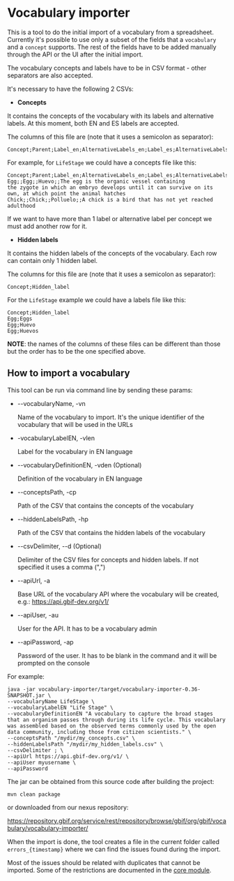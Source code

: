 # Vocabulary importer

This is a tool to do the initial import of a vocabulary from a spreadsheet. Currently it's possible to use only a 
subset of the fields that a `vocabulary` and a `concept` supports. 
The rest of the fields have to be added manually through the API or the UI after the initial import.

The vocabulary concepts and labels have to be in CSV format - other separators are also accepted.

It's necessary to have the following 2 CSVs:
* **Concepts**

It contains the concepts of the vocabulary with its labels and alternative labels. At this moment, both EN and ES labels are accepted.

The columns of this file are (note that it uses a semicolon as separator):

```
Concept;Parent;Label_en;AlternativeLabels_en;Label_es;AlternativeLabels_es;Definition_en
```

For example, for `LifeStage` we could have a concepts file like this:

```
Concept;Parent;Label_en;AlternativeLabels_en;Label_es;AlternativeLabels_es;Definition_en
Egg;;Egg;;Huevo;;The egg is the organic vessel containing the zygote in which an embryo develops until it can survive on its own, at which point the animal hatches
Chick;;Chick;;Polluelo;;A chick is a bird that has not yet reached adulthood
```

If we want to have more than 1 label or alternative label per concept we must add another row for it.

* **Hidden labels**

It contains the hidden labels of the concepts of the vocabulary. Each row can contain only 1 hidden label.

The columns for this file are (note that it uses a semicolon as separator):

```
Concept;Hidden_label
```

For the `LifeStage` example we could have a labels file like this:

```
Concept;Hidden_label
Egg;Eggs
Egg;Huevo
Egg;Huevos
```

**NOTE**: the names of the columns of these files can be different than those but the order has to be the one specified above.

## How to import a vocabulary

This tool can be run via command line by sending these params:

* --vocabularyName, -vn
    
    Name of the vocabulary to import. It's the unique identifier of the vocabulary that will be used in the URLs

* -vocabularyLabelEN, -vlen

    Label for the vocabulary in EN language

* --vocabularyDefinitionEN, -vden (Optional)
    
    Definition of the vocabulary in EN language

* --conceptsPath, -cp

    Path of the CSV that contains the concepts of the vocabulary

* --hiddenLabelsPath, -hp

    Path of the CSV that contains the hidden labels of the vocabulary
    
* --csvDelimiter, --d  (Optional)   
    
    Delimiter of the CSV files for concepts and hidden labels. If not specified it uses a comma (",")
    
* --apiUrl, -a
    
    Base URL of the vocabulary API where the vocabulary will be created, e.g.: https://api.gbif-dev.org/v1/

* --apiUser, -au
    
    User for the API. It has to be a vocabulary admin

* --apiPassword, -ap
    
    Password of the user. It has to be blank in the command and it will be prompted on the console


For example:

```
java -jar vocabulary-importer/target/vocabulary-importer-0.36-SNAPSHOT.jar \ 
--vocabularyName LifeStage \
--vocabularyLabelEN "Life Stage" \
--vocabularyDefinitionEN "A vocabulary to capture the broad stages that an organism passes through during its life cycle. This vocabulary was assembled based on the observed terms commonly used by the open data community, including those from citizen scientists." \
--conceptsPath "/mydir/my_concepts.csv" \
--hiddenLabelsPath "/mydir/my_hidden_labels.csv" \
--csvDelimiter ; \
--apiUrl https://api.gbif-dev.org/v1/ \
--apiUser myusername \
--apiPassword 
```

The jar can be obtained from this source code after building the project:

```
mvn clean package
```

or downloaded from our nexus repository:

https://repository.gbif.org/service/rest/repository/browse/gbif/org/gbif/vocabulary/vocabulary-importer/

When the import is done, the tool creates a file in the current folder called `errors_{timestamp}` where we can find the issues found during the import.

Most of the issues should be related with duplicates that cannot be imported. Some of the restrictions are documented in the [core module](https://github.com/gbif/vocabulary/blob/master/core/notes.md).


